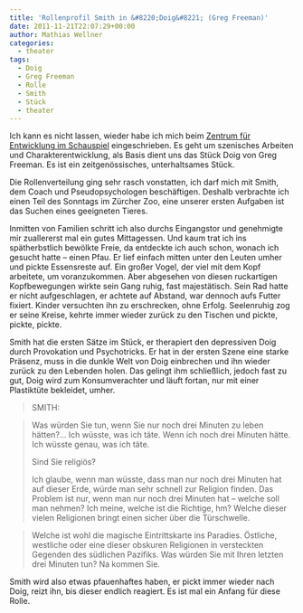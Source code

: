 ```yaml
---
title: 'Rollenprofil Smith in &#8220;Doig&#8221; (Greg Freeman)'
date: 2011-11-21T22:07:29+00:00
author: Mathias Wellner
categories:
  - theater
tags:
  - Doig
  - Greg Freeman
  - Rolle
  - Smith
  - Stück
  - theater
---
```

Ich kann es nicht lassen, wieder habe ich mich beim [Zentrum für Entwicklung im Schauspiel](http://www.zes-info.ch/ZES/ZES.html) eingeschrieben. Es geht um szenisches Arbeiten und Charakterentwicklung, als Basis dient uns das Stück Doig von Greg Freeman. Es ist ein zeitgenössisches, unterhaltsames Stück. 

Die Rollenverteilung ging sehr rasch vonstatten, ich darf mich mit Smith, dem Coach und Pseudopsychologen beschäftigen. Deshalb verbrachte ich einen Teil des Sonntags im Zürcher Zoo, eine unserer ersten Aufgaben ist das Suchen eines geeigneten Tieres. 

Inmitten von Familien schritt ich also durchs Eingangstor und genehmigte mir zuallererst mal ein gutes Mittagessen. Und kaum trat ich ins spätherbstlich bewölkte Freie, da entdeckte ich auch schon, wonach ich gesucht hatte &ndash; einen Pfau. Er lief einfach mitten unter den Leuten umher und pickte Essensreste auf. Ein großer Vogel, der viel mit dem Kopf arbeitete, um voranzukommen. Aber abgesehen von diesen ruckartigen Kopfbewegungen wirkte sein Gang ruhig, fast majestätisch. Sein Rad hatte er nicht aufgeschlagen, er achtete auf Abstand, war dennoch aufs Futter fixiert. Kinder versuchten ihn zu erschrecken, ohne Erfolg. Seelenruhig zog er seine Kreise, kehrte immer wieder zurück zu den Tischen und pickte, pickte, pickte. 

Smith hat die ersten Sätze im Stück, er therapiert den depressiven Doig durch Provokation und Psychotricks. Er hat in der ersten Szene eine starke Präsenz, muss in die dunkle Welt von Doig einbrechen und ihn wieder zurück zu den Lebenden holen. Das gelingt ihm schließlich, jedoch fast zu gut, Doig wird zum Konsumverachter und läuft fortan, nur mit einer Plastiktüte bekleidet, umher. 

> SMITH:
  
> Was würden Sie tun, wenn Sie nur noch drei Minuten zu leben hätten?&#8230; Ich wüsste, was ich täte. Wenn ich noch drei Minuten hätte. Ich wüsste genau, was ich täte.
> 
> Sind Sie religiös?
> 
> Ich glaube, wenn man wüsste, dass man nur noch drei Minuten hat auf dieser Erde, würde man sehr schnell zur Religion finden. Das Problem ist nur, wenn man nur noch drei Minuten hat – welche soll man nehmen? Ich meine, welche ist die Richtige, hm? Welche dieser vielen Religionen bringt einen sicher über die Türschwelle.
  
> Welche ist wohl die magische Eintrittskarte ins Paradies. Östliche, westliche oder eine dieser obskuren Religionen in versteckten Gegenden des südlichen Pazifiks. Was würden Sie mit Ihren letzten drei Minuten tun? Na kommen Sie. 

Smith wird also etwas pfauenhaftes haben, er pickt immer wieder nach Doig, reizt ihn, bis dieser endlich reagiert. Es ist mal ein Anfang für diese Rolle.